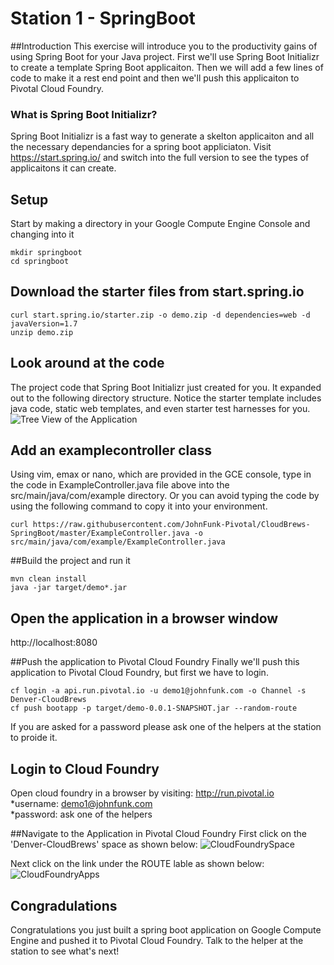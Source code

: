 # Station 1 - SpringBoot
##Introduction
This exercise will introduce you to the productivity gains of using Spring Boot for your Java project.   First we'll use Spring Boot Initializr to create a template Spring Boot applicaiton.  Then we will add a few lines of code to make it a rest end point and then we'll push this applicaiton to Pivotal Cloud Foundry.

### What is Spring Boot Initializr?
Spring Boot Initializr is a fast way to generate a skelton applicaiton and all the necessary dependancies for a spring boot appliciaton.   Visit https://start.spring.io/ and switch into the full version to see the types of applicaitons it can create.

## Setup
Start by making a directory in your Google Compute Engine Console and changing into it
```
mkdir springboot
cd springboot
```

## Download the starter files from start.spring.io
```
curl start.spring.io/starter.zip -o demo.zip -d dependencies=web -d javaVersion=1.7
unzip demo.zip
```

## Look around at the code
The project code that Spring Boot Initializr just created for you.  It expanded out to the following directory structure.  Notice the starter template includes java code, static web templates, and even starter test harnesses for you.
![Tree View of the Application](https://github.com/JohnFunk-Pivotal/CloudBrews-SpringBoot/blob/master/TreeViewOfApplication.png "Tree View of the Application")


## Add an examplecontroller class
Using vim, emax or nano, which are provided in the GCE console, type in the code in ExampleController.java file above into the  src/main/java/com/example directory.   Or you can avoid typing the code by using the following command to copy it into your environment.
```
curl https://raw.githubusercontent.com/JohnFunk-Pivotal/CloudBrews-SpringBoot/master/ExampleController.java -o src/main/java/com/example/ExampleController.java
```  

##Build the project and run it
```
mvn clean install
java -jar target/demo*.jar
```

## Open the application in a browser window
http://localhost:8080


##Push the application to Pivotal Cloud Foundry
Finally we'll push this application to Pivotal Cloud Foundry, but first we have to login.
```
cf login -a api.run.pivotal.io -u demo1@johnfunk.com -o Channel -s Denver-CloudBrews
cf push bootapp -p target/demo-0.0.1-SNAPSHOT.jar --random-route
```
If you are asked for a password please ask one of the helpers at the station to proide it.

## Login to Cloud Foundry
Open cloud foundry in a browser by visiting:  http://run.pivotal.io  
   *username: demo1@johnfunk.com  
   *password:  ask one of the helpers  

##Navigate to the Application in Pivotal Cloud Foundry
First click on the 'Denver-CloudBrews' space as shown below:
![CloudFoundrySpace](https://github.com/JohnFunk-Pivotal/CloudBrews-SpringBoot/blob/master/CloudFoundrySpace.png "Space view on PCF")  

Next click on the link under the ROUTE lable as shown below:
![CloudFoundryApps](https://github.com/JohnFunk-Pivotal/CloudBrews-SpringBoot/blob/master/CloudFoundryApps.png "Apps view on PCF") 

## Congradulations
Congratulations you just built a spring boot application on Google Compute Engine and pushed it to Pivotal Cloud Foundry.  Talk to the helper at the station to see what's next!



